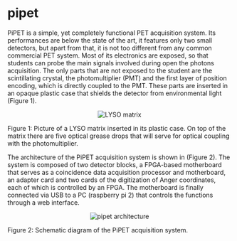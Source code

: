 # pipet

PiPET is a simple, yet completely functional PET acquisition system. Its performances are below the state of the art, it features only two small detectors, but apart from that, it is not too different from any common commercial PET system. Most of its electronics are exposed, so that students can probe the main signals involved during open the photons acquisition. The only parts that are not exposed to the student are the scintillating crystal, the photomultiplier (PMT) and the first layer of position encoding, which is directly coupled to the PMT. These parts are inserted in an opaque plastic case that shields the detector from environmental light (Figure 1).

<p align="center"><img src="https://github.com/gsportelli/pipet/blob/master/img/lyso-in-case.png?raw=true" alt="LYSO matrix"/></p>

Figure 1: Picture of a LYSO matrix inserted in its plastic case. On top of the matrix there are five optical grease drops that will serve for optical coupling with the photomultiplier.

The architecture of the PiPET acquisition system is shown in (Figure 2). The system is composed of two detector blocks, a FPGA-based motherboard that serves as a coincidence data acquisition processor and motherboard, an adapter card and two cards of the digitization of Anger coordinates, each of which is controlled by an FPGA. The motherboard is finally connected via USB to a PC (raspberry pi 2) that controls the functions through a web interface.

<p align="center"><img src="https://github.com/gsportelli/pipet/blob/master/img/pipet-arch.png?raw=true" alt="pipet architecture"/></p>

Figure 2: Schematic diagram of the PiPET acquisition system.

